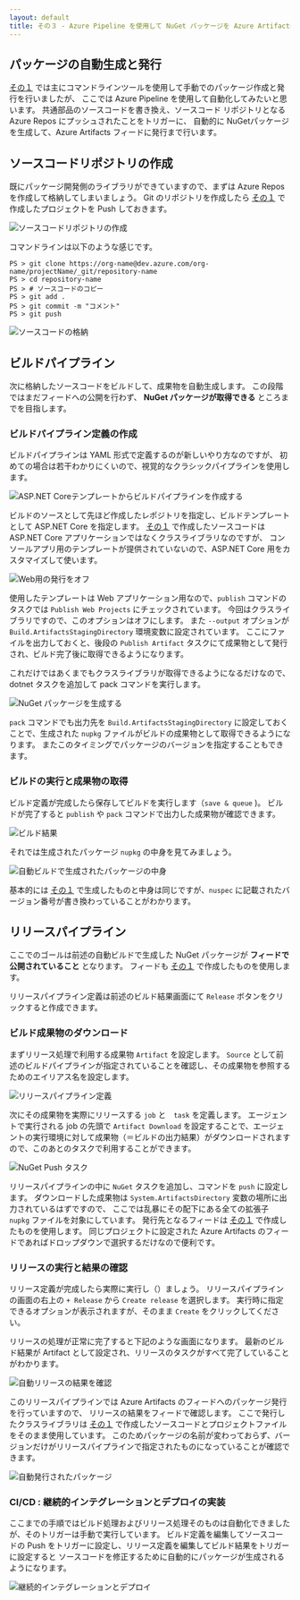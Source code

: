 ```yaml
---
layout: default
title: その３ - Azure Pipeline を使用して NuGet パッケージを Azure Artifacts に自動リリースする
---
```


## パッケージの自動生成と発行

[その１](./contents1.md) では主にコマンドラインツールを使用して手動でのパッケージ作成と発行を行いましたが、
ここでは Azure Pipeline を使用して自動化してみたいと思います。
共通部品のソースコードを書き換え、ソースコード リポジトリとなる Azure Repos にプッシュされたことをトリガーに、
自動的に NuGetパッケージを生成して、Azure Artifacts フィードに発行まで行います。

## ソースコードリポジトリの作成

既にパッケージ開発側のライブラリができていますので、まずは Azure Repos を作成して格納してしまいましょう。
Git のリポジトリを作成したら [その１](./contents1.md) で作成したプロジェクトを Push しておきます。

![ソースコードリポジトリの作成](./images/create-repo.png)

コマンドラインは以下のような感じです。

```pwsh
PS > git clone https://org-name@dev.azure.com/org-name/projectName/_git/repository-name
PS > cd repository-name
PS > # ソースコードのコピー
PS > git add .
PS > git commit -m "コメント"
PS > git push
```

![ソースコードの格納](./images/source-code-repository.png)

## ビルドパイプライン

次に格納したソースコードをビルドして、成果物を自動生成します。
この段階ではまだフィードへの公開を行わず、 **NuGet パッケージが取得できる** ところまでを目指します。 

### ビルドパイプライン定義の作成

ビルドパイプラインは YAML 形式で定義するのが新しいやり方なのですが、
初めての場合は若干わかりにくいので、視覚的なクラシックパイプラインを使用します。

![ASP.NET Coreテンプレートからビルドパイプラインを作成する](./images/create-subscriber-build-pipeline.png)

ビルドのソースとして先ほど作成したレポジトリを指定し、ビルドテンプレートとして ASP.NET Core を指定します。
[その１](./contents1.md) で作成したソースコードは ASP.NET Core アプリケーションではなくクラスライブラリなのですが、
コンソールアプリ用のテンプレートが提供されていないので、ASP.NET Core 用をカスタマイズして使います。

![Web用の発行をオフ](./images/publish-classlibrary-projects.png)

使用したテンプレートは Web アプリケーション用なので、`publish` コマンドのタスクでは `Publish Web Projects` にチェックされています。
今回はクラスライブラリですので、このオプションはオフにします。
また `--output` オプションが `Build.ArtifactsStagingDirectory` 環境変数に設定されています。
ここにファイルを出力しておくと、後段の `Publish Artifact` タスクにて成果物として発行され、ビルド完了後に取得できるようになります。

これだけではあくまでもクラスライブラリが取得できるようになるだけなので、dotnet タスクを追加して pack コマンドを実行します。

![NuGet パッケージを生成する](./images/package-classlibrary-projects.png)

`pack` コマンドでも出力先を `Build.ArtifactsStagingDirectory` に設定しておくことで、生成された `nupkg` ファイルがビルドの成果物として取得できるようになります。
またこのタイミングでパッケージのバージョンを指定することもできます。

### ビルドの実行と成果物の取得

ビルド定義が完成したら保存してビルドを実行します（`save & queue` )。
ビルドが完了すると `publish` や `pack` コマンドで出力した成果物が確認できます。

![ビルド結果](./images/classlibrary-build-results.png)

それでは生成されたパッケージ `nupkg` の中身を見てみましょう。

![自動ビルドで生成されたパッケージの中身](./images/inside-nupkg-cicd.png)

基本的には [その１](./contents1.md) で生成したものと中身は同じですが、`nuspec` に記載されたバージョン番号が書き換わっていることがわかります。

## リリースパイプライン

ここでのゴールは前述の自動ビルドで生成した NuGet パッケージが **フィードで公開されていること** となります。
フィードも [その１](./contents1.md) で作成したものを使用します。

リリースパイプライン定義は前述のビルド結果画面にて `Release` ボタンをクリックすると作成できます。

### ビルド成果物のダウンロード

まずリリース処理で利用する成果物 `Artifact` を設定します。
`Source` として前述のビルドパイプラインが指定されていることを確認し、その成果物を参照するためのエイリアス名を設定します。

![リリースパイプライン定義](./images/classlibrary-release-pipeline.png)

次にその成果物を実際にリリースする `job` と　`task` を定義します。
エージェントで実行される job の先頭で `Artifact Download` を設定することで、エージェントの実行環境に対して成果物（＝ビルドの出力結果）がダウンロードされますので、このあとのタスクで利用することができます。

![NuGet Push タスク](./images/nuget-push-cicd.png)

リリースパイプラインの中に `NuGet` タスクを追加し、コマンドを `push` に設定します。
ダウンロードした成果物は `System.ArtifactsDirectory` 変数の場所に出力されているはずですので、
ここでは乱暴にその配下にある全ての拡張子 `nupkg` ファイルを対象にしています。
発行先となるフィードは [その１](./contents1.md) で作成したものを使用します。
同じプロジェクトに設定された Azure Artifacts のフィードであればドロップダウンで選択するだけなので便利です。

### リリースの実行と結果の確認

リリース定義が完成したら実際に実行し（）ましょう。
リリースパイプラインの画面の右上の `+ Release` から `Create release` を選択します。
実行時に指定できるオプションが表示されますが、そのまま `Create` をクリックしてください。

リリースの処理が正常に完了すると下記のような画面になります。
最新のビルド結果が Artifact として設定され、リリースのタスクがすべて完了していることがわかります。

![自動リリースの結果を確認](./images/release-package-to-artifacts.png)

このリリースパイプラインでは Azure Artifacts のフィードへのパッケージ発行を行っていますので、
リリースの結果をフィードで確認します。
ここで発行したクラスライブラリは [その１](./contents1.md) で作成したソースコードとプロジェクトファイルをそのまま使用しています。
このためパッケージの名前が変わっておらず、バージョンだけがリリースパイプラインで指定されたものになっていることが確認できます。

![自動発行されたパッケージ](./images/published-packages-by-pipeline.png)

### CI/CD : 継続的インテグレーションとデプロイの実装

ここまでの手順ではビルド処理およびリリース処理そのものは自動化できましたが、そのトリガーは手動で実行しています。
ビルド定義を編集してソースコードの Push をトリガーに設定し、リリース定義を編集してビルド結果をトリガーに設定すると
ソースコードを修正するために自動的にパッケージが生成されるようになります。

![継続的インテグレーションとデプロイ](./images/pipeline-cicd-config.png)





